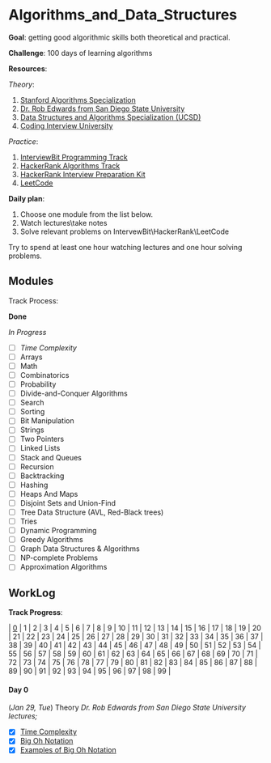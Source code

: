 # Algorithms_and_Data_Structures
**Goal**: getting good algorithmic skills both theoretical and practical.

**Challenge**: 100 days of learning algorithms

**Resources**:

*Theory*:
1. [Stanford Algorithms Specialization](https://www.coursera.org/specializations/algorithms)
2. [Dr. Rob Edwards from San Diego State University](https://www.youtube.com/watch?v=zgCnMvvw6Oo&list=PLpPXw4zFa0uKKhaSz87IowJnOTzh9tiBk)
3. [Data Structures and Algorithms Specialization (UCSD)](https://www.coursera.org/specializations/data-structures-algorithms?)
4. [Coding Interview University](https://github.com/jrenjenka/coding-interview-university)

*Practice*: 
1. [InterviewBit Programming Track](https://www.interviewbit.com/courses/programming/)
2. [HackerRank Algorithms Track](https://www.hackerrank.com/domains/algorithms)
3. [HackerRank Interview Preparation Kit](https://www.hackerrank.com/interview/interview-preparation-kit)
4. [LeetCode](https://leetcode.com/problemset/algorithms/)

**Daily plan**:
1. Choose one module from the list below.
2. Watch lectures\take notes
3. Solve relevant problems on IntervewBit\HackerRank\LeetCode

Try to spend at least one hour watching lectures and one hour solving problems.

## Modules
Track Process:

**Done**

*In Progress*

- [ ] *Time Complexity*
- [ ] Arrays
- [ ] Math
- [ ] Combinatorics
- [ ] Probability
- [ ] Divide-and-Conquer Algorithms
- [ ] Search
- [ ] Sorting
- [ ] Bit Manipulation
- [ ] Strings
- [ ] Two Pointers
- [ ] Linked Lists
- [ ] Stack and Queues
- [ ] Recursion
- [ ] Backtracking
- [ ] Hashing
- [ ] Heaps And Maps
- [ ] Disjoint Sets and Union-Find
- [ ] Tree Data Structure (AVL, Red-Black trees)
- [ ] Tries
- [ ] Dynamic Programming
- [ ] Greedy Algorithms
- [ ] Graph Data Structures & Algorithms
- [ ] NP-complete Problems
- [ ] Approximation Algorithms

## WorkLog
**Track Progress**:

| [0](#day-0) | 1 | 2 | 3 | 4 | 5 | 6 | 7 | 8 | 9 | 10 | 11 | 12 | 13 | 14 | 15 | 16 | 17 | 18 | 19 | 20 | 21 | 22 | 23 | 24 | 25 | 26 | 27 | 28 | 29 | 30 | 31 | 32 | 33 | 34 | 35 | 36 | 37 | 38 | 39 | 40 | 41 | 42 | 43 | 44 | 45 | 46 | 47 | 48 | 49 | 50 | 51 | 52 | 53 | 54 | 55 | 56 | 57 | 58 | 59 | 60 | 61 | 62 | 63 | 64 | 65 | 66 | 67 | 68 | 69 | 70 | 71 | 72 | 73 | 74 | 75 | 76 | 78 | 77 | 79 | 80 | 81 | 82 | 83 | 84 | 85 | 86 | 87 | 88 | 89 | 90 | 91 | 92 | 93 | 94 | 95 | 96 | 97 | 98 | 99 |

#### Day 0
(*Jan 29, Tue*)
Theory
*Dr. Rob Edwards from San Diego State University lectures;*
- [x] [Time Complexity](https://youtu.be/IgeJmTKQlKs?list=PLpPXw4zFa0uKKhaSz87IowJnOTzh9tiBk)
- [x] [Big Oh Notation](https://youtu.be/vsgrJrphEHo?list=PLpPXw4zFa0uKKhaSz87IowJnOTzh9tiBk)
- [x] [Examples of Big Oh Notation](https://youtu.be/66ovUEE0bQI?list=PLpPXw4zFa0uKKhaSz87IowJnOTzh9tiBk)
